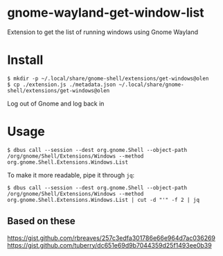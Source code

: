 # gnome-wayland-get-window-list
Extension to get the list of running windows using Gnome Wayland

# Install
```
$ mkdir -p ~/.local/share/gnome-shell/extensions/get-windows@olen
$ cp ./extension.js ./metadata.json ~/.local/share/gnome-shell/extensions/get-windows@olen
```

Log out of Gnome and log back in

# Usage
```
$ dbus call --session --dest org.gnome.Shell --object-path /org/gnome/Shell/Extensions/Windows --method org.gnome.Shell.Extensions.Windows.List
```
To make it more readable, pipe it through `jq`:
```
$ dbus call --session --dest org.gnome.Shell --object-path /org/gnome/Shell/Extensions/Windows --method org.gnome.Shell.Extensions.Windows.List | cut -d "'" -f 2 | jq
```




## Based on these

https://gist.github.com/rbreaves/257c3edfa301786e66e964d7ac036269
https://gist.github.com/tuberry/dc651e69d9b7044359d25f1493ee0b39
